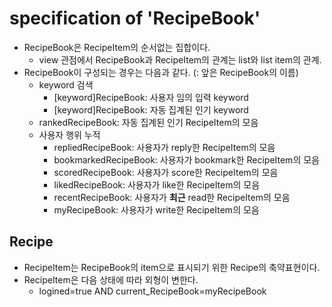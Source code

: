 # specification of 'RecipeBook'

- RecipeBook은 RecipeItem의 순서없는 집합이다. 
  - view 관점에서 RecipeBook과 RecipeItem의 관계는 list와 list item의 관계.
- RecipeBook이 구성되는 경우는 다음과 같다. (: 앞은 RecipeBook의 이름)
  - keyword 검색
    - [keyword]RecipeBook:  사용자 임의 입력 keyword
    - [keyword]RecipeBook:  자동 집계된 인기 keyword
  - rankedRecipeBook:       자동 집계된 인기 RecipeItem의 모음
  - 사용자 행위 누적
    - repliedRecipeBook:    사용자가 reply한 RecipeItem의 모음
    - bookmarkedRecipeBook: 사용자가 bookmark한 RecipeItem의 모음
    - scoredRecipeBook:     사용자가 score한 RecipeItem의 모음
    - likedRecipeBook:      사용자가 like한 RecipeItem의 모음
    - recentRecipeBook:     사용자가 **최근** read한 RecipeItem의 모음
    - myRecipeBook:         사용자가 write한 RecipeItem의 모음

## Recipe

- RecipeItem는 RecipeBook의 item으로 표시되기 위한 Recipe의 축약표현이다.
- RecipeItem은 다음 상태에 따라 외형이 변한다.
  - logined=true AND current_RecipeBook=myRecipeBook